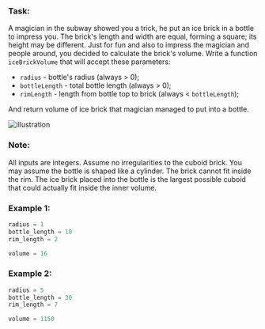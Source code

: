 ### Task:

A magician in the subway showed you a trick, he put an ice brick in a bottle to impress you. The brick's length and width are equal, forming a square; its height may be different. Just for fun and also to impress the magician and people around, you decided to calculate the brick's volume. Write a function `iceBrickVolume` that will accept these parameters:

- `radius` - bottle's radius (always > 0);
- `bottleLength` - total bottle length (always > 0);
- `rimLength` - length from bottle top to brick (always < `bottleLength`);

And return volume of ice brick that magician managed to put into a bottle.

![illustration](https://i.imgur.com/vU2zzm4.png)

### Note:

All inputs are integers. Assume no irregularities to the cuboid brick.
You may assume the bottle is shaped like a cylinder. The brick cannot fit inside the rim. The ice brick placed into the bottle is the largest possible cuboid that could actually fit inside the inner volume. 

### Example 1:
```c
radius = 1
bottle_length = 10
rim_length = 2

volume = 16
```
### Example 2:
```c
radius = 5
bottle_length = 30
rim_length = 7

volume = 1150
```

